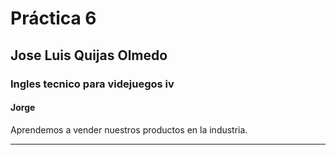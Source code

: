 # Práctica 6

## Jose Luis Quijas Olmedo

### Ingles tecnico para videjuegos iv

#### Jorge 

Aprendemos a vender nuestros productos en la industria.

---